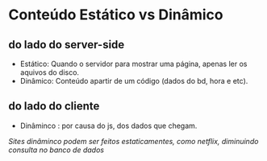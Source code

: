 # Conteúdo Estático vs Dinâmico  

## do lado do server-side  
- Estático: Quando o servidor para mostrar uma página, apenas ler os aquivos do disco.  
- Dinâmico: Conteúdo apartir de um código (dados do bd, hora e etc).  

## do lado do cliente  
- Dinâminco : por causa do js,  dos dados que chegam.  

*Sites dinâminco podem ser feitos estaticamentes, como netflix, diminuindo consulta no banco de dados*  